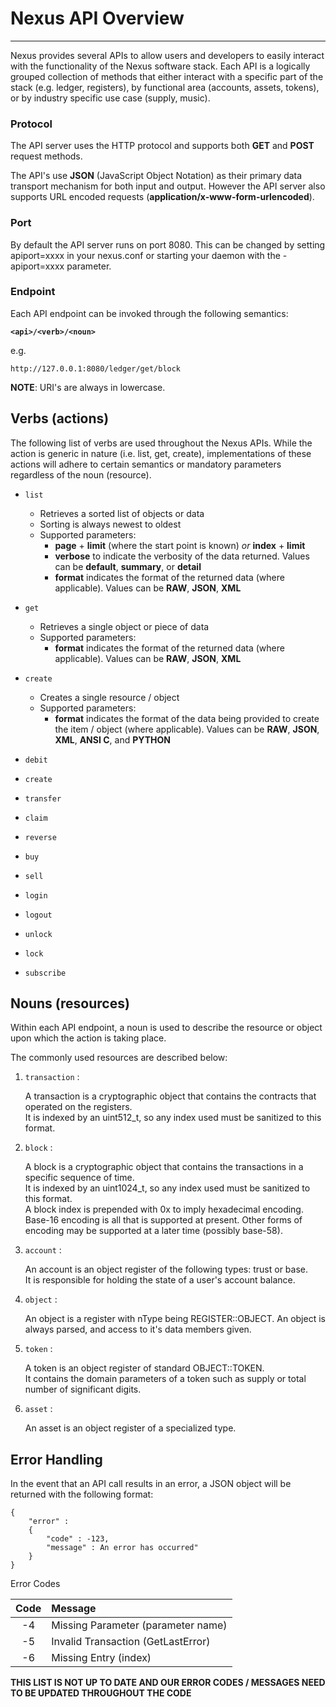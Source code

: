 # Nexus API Overview
-------------------------------------

Nexus provides several APIs to allow users and developers to easily interact with the functionality of the Nexus software stack. Each API is a logically grouped collection of methods that either interact with a specific part of the stack (e.g. ledger, registers), by functional area (accounts, assets, tokens), or by industry specific use case (supply, music).


### Protocol
The API server uses the HTTP protocol and supports both **GET** and **POST** request methods.  

The API's use **JSON** (JavaScript Object Notation) as their primary data transport mechanism for both input and output.  However the API server also supports URL encoded requests (**application/x-www-form-urlencoded**).   

### Port
By default the API server runs on port 8080. This can be changed by setting apiport=xxxx in your nexus.conf or starting your daemon with the -apiport=xxxx parameter.


### Endpoint

Each API endpoint can be invoked through the following semantics:

**`<api>/<verb>/<noun>`**

e.g.
```
http://127.0.0.1:8080/ledger/get/block
```

**NOTE**:  URI's are always in lowercase.

## Verbs (actions)
The following list of verbs are used throughout the Nexus APIs.  While the action is generic in nature (i.e. list, get, create), implementations of these actions will adhere to certain semantics or mandatory parameters regardless of the noun (resource).

* `list`
   - Retrieves a sorted list of objects or data
   - Sorting is always newest to oldest
   - Supported parameters:
     - **page** + **limit** (where the start point is known) *or* **index** + **limit**
     - **verbose** to indicate the verbosity of the data returned.  Values can be **default**, **summary**, or **detail**
     - **format** indicates the format of the returned data (where applicable). Values can be **RAW**, **JSON**, **XML**   

* `get`
   - Retrieves a single object or piece of data
   - Supported parameters:
     - **format** indicates the format of the returned data (where applicable). Values can be **RAW**, **JSON**, **XML**

* `create`
   - Creates a single resource / object
   - Supported parameters:
     - **format** indicates the format of the data being provided to create the item / object (where applicable). Values can be **RAW**, **JSON**, **XML**, **ANSI C**, and **PYTHON**
* `debit`
* `create`
* `transfer`
* `claim`
* `reverse`
* `buy`
* `sell`
* `login`
* `logout`
* `unlock`
* `lock`
* `subscribe`


## Nouns (resources)

Within each API endpoint, a noun is used to describe the resource or object upon which the action is taking place.  

The commonly used resources are described below:

1. `transaction` :

    A transaction is a cryptographic object that contains the contracts that operated on the registers.   
    It is indexed by an uint512_t, so any index used must be sanitized to this format.

2. `block` :

    A block is a cryptographic object that contains the transactions in a specific sequence of time.  
    It is indexed by an uint1024_t, so any index used must be sanitized to this format.  
    A block index is prepended with 0x to imply hexadecimal encoding.
    Base-16 encoding is all that is supported at present.
    Other forms of encoding may be supported at a later time (possibly base-58).

3. `account` :

    An account is an object register of the following types: trust or base.   
    It is responsible for holding the state of a user's account balance.

4. `object` :

    An object is a register with nType being REGISTER::OBJECT.
    An object is always parsed, and access to it's data members given.

5. `token` :

    A token is an object register of standard OBJECT::TOKEN.   
    It contains the domain parameters of a token such as supply or total number of significant digits.

6. `asset` :

    An asset is an object register of a specialized type.



## Error Handling

In the event that an API call results in an error, a JSON object will be returned with the following format:
```
{
    "error" :
    {
        "code" : -123,
        "message" : An error has occurred"
    }
}
```

Error Codes

| Code   | Message   |
| :-----:| :-------- |
| -4 | Missing Parameter (parameter name) |
| -5 | Invalid Transaction (GetLastError) |
| -6 | Missing Entry (index) |


**THIS LIST IS NOT UP TO DATE AND OUR ERROR CODES / MESSAGES NEED TO BE UPDATED THROUGHOUT THE CODE**
